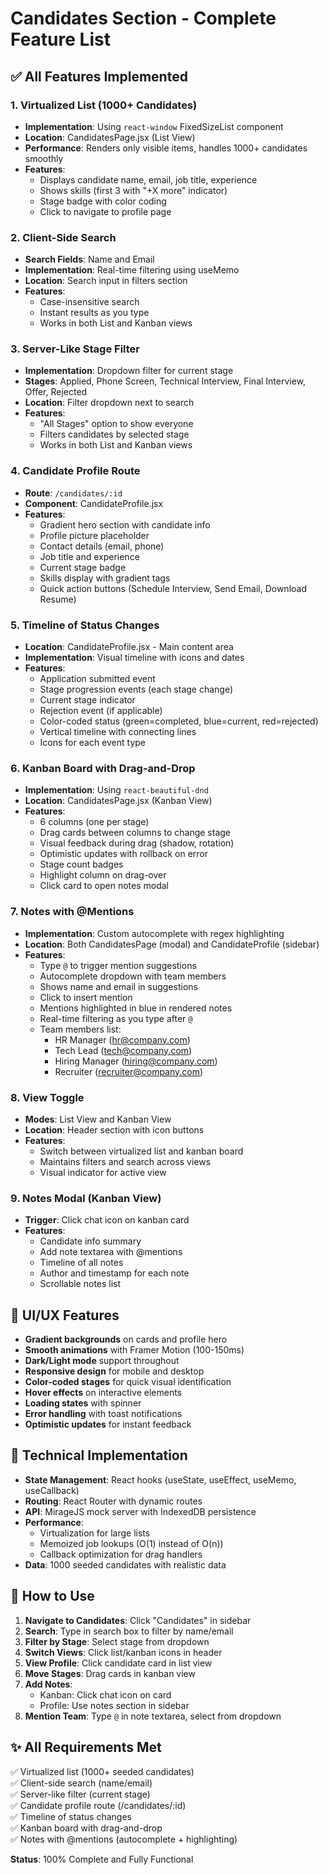 # Candidates Section - Complete Feature List

## ✅ All Features Implemented

### 1. Virtualized List (1000+ Candidates)
- **Implementation**: Using `react-window` FixedSizeList component
- **Location**: CandidatesPage.jsx (List View)
- **Performance**: Renders only visible items, handles 1000+ candidates smoothly
- **Features**:
  - Displays candidate name, email, job title, experience
  - Shows skills (first 3 with "+X more" indicator)
  - Stage badge with color coding
  - Click to navigate to profile page

### 2. Client-Side Search
- **Search Fields**: Name and Email
- **Implementation**: Real-time filtering using useMemo
- **Location**: Search input in filters section
- **Features**:
  - Case-insensitive search
  - Instant results as you type
  - Works in both List and Kanban views

### 3. Server-Like Stage Filter
- **Implementation**: Dropdown filter for current stage
- **Stages**: Applied, Phone Screen, Technical Interview, Final Interview, Offer, Rejected
- **Location**: Filter dropdown next to search
- **Features**:
  - "All Stages" option to show everyone
  - Filters candidates by selected stage
  - Works in both List and Kanban views

### 4. Candidate Profile Route
- **Route**: `/candidates/:id`
- **Component**: CandidateProfile.jsx
- **Features**:
  - Gradient hero section with candidate info
  - Profile picture placeholder
  - Contact details (email, phone)
  - Job title and experience
  - Current stage badge
  - Skills display with gradient tags
  - Quick action buttons (Schedule Interview, Send Email, Download Resume)

### 5. Timeline of Status Changes
- **Location**: CandidateProfile.jsx - Main content area
- **Implementation**: Visual timeline with icons and dates
- **Features**:
  - Application submitted event
  - Stage progression events (each stage change)
  - Current stage indicator
  - Rejection event (if applicable)
  - Color-coded status (green=completed, blue=current, red=rejected)
  - Vertical timeline with connecting lines
  - Icons for each event type

### 6. Kanban Board with Drag-and-Drop
- **Implementation**: Using `react-beautiful-dnd`
- **Location**: CandidatesPage.jsx (Kanban View)
- **Features**:
  - 6 columns (one per stage)
  - Drag cards between columns to change stage
  - Visual feedback during drag (shadow, rotation)
  - Optimistic updates with rollback on error
  - Stage count badges
  - Highlight column on drag-over
  - Click card to open notes modal

### 7. Notes with @Mentions
- **Implementation**: Custom autocomplete with regex highlighting
- **Location**: Both CandidatesPage (modal) and CandidateProfile (sidebar)
- **Features**:
  - Type `@` to trigger mention suggestions
  - Autocomplete dropdown with team members
  - Shows name and email in suggestions
  - Click to insert mention
  - Mentions highlighted in blue in rendered notes
  - Real-time filtering as you type after `@`
  - Team members list:
    - HR Manager (hr@company.com)
    - Tech Lead (tech@company.com)
    - Hiring Manager (hiring@company.com)
    - Recruiter (recruiter@company.com)

### 8. View Toggle
- **Modes**: List View and Kanban View
- **Location**: Header section with icon buttons
- **Features**:
  - Switch between virtualized list and kanban board
  - Maintains filters and search across views
  - Visual indicator for active view

### 9. Notes Modal (Kanban View)
- **Trigger**: Click chat icon on kanban card
- **Features**:
  - Candidate info summary
  - Add note textarea with @mentions
  - Timeline of all notes
  - Author and timestamp for each note
  - Scrollable notes list

## 🎨 UI/UX Features

- **Gradient backgrounds** on cards and profile hero
- **Smooth animations** with Framer Motion (100-150ms)
- **Dark/Light mode** support throughout
- **Responsive design** for mobile and desktop
- **Color-coded stages** for quick visual identification
- **Hover effects** on interactive elements
- **Loading states** with spinner
- **Error handling** with toast notifications
- **Optimistic updates** for instant feedback

## 🔧 Technical Implementation

- **State Management**: React hooks (useState, useEffect, useMemo, useCallback)
- **Routing**: React Router with dynamic routes
- **API**: MirageJS mock server with IndexedDB persistence
- **Performance**: 
  - Virtualization for large lists
  - Memoized job lookups (O(1) instead of O(n))
  - Callback optimization for drag handlers
- **Data**: 1000 seeded candidates with realistic data

## 📝 How to Use

1. **Navigate to Candidates**: Click "Candidates" in sidebar
2. **Search**: Type in search box to filter by name/email
3. **Filter by Stage**: Select stage from dropdown
4. **Switch Views**: Click list/kanban icons in header
5. **View Profile**: Click candidate card in list view
6. **Move Stages**: Drag cards in kanban view
7. **Add Notes**: 
   - Kanban: Click chat icon on card
   - Profile: Use notes section in sidebar
8. **Mention Team**: Type `@` in note textarea, select from dropdown

## ✨ All Requirements Met

✅ Virtualized list (1000+ seeded candidates)  
✅ Client-side search (name/email)  
✅ Server-like filter (current stage)  
✅ Candidate profile route (/candidates/:id)  
✅ Timeline of status changes  
✅ Kanban board with drag-and-drop  
✅ Notes with @mentions (autocomplete + highlighting)  

**Status**: 100% Complete and Fully Functional
